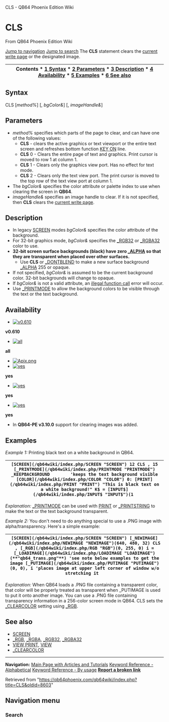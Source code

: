 


CLS - QB64 Phoenix Edition Wiki








# CLS



From QB64 Phoenix Edition Wiki



[Jump to navigation](#mw-head)
[Jump to search](#searchInput)
The **CLS** statement clears the [current write page](/qb64wiki/index.php/DEST "DEST") or the designated image.


  






| Contents * [1 Syntax](#Syntax) * [2 Parameters](#Parameters) * [3 Description](#Description) * [4 Availability](#Availability) * [5 Examples](#Examples) * [6 See also](#See_also) |
| --- |


## Syntax


CLS [*method%*] [, *bgColor&*] [, *imageHandle&*]
  




## Parameters


* *method%* specifies which parts of the page to clear, and can have one of the following values:
	+ **CLS** - clears the active graphics or text viewport or the entire text screen and refreshes bottom function [KEY ON](/qb64wiki/index.php/KEY_LIST "KEY LIST") line.
	+ **CLS** 0 - Clears the entire page of text and graphics. Print cursor is moved to row 1 at column 1.
	+ **CLS** 1 - Clears only the graphics view port. Has no effect for text mode.
	+ **CLS** 2 - Clears only the text view port. The print cursor is moved to the top row of the text view port at column 1.
* The *bgColor&* specifies the color attribute or palette index to use when clearing the screen in **QB64**.
* *imageHandle&* specifies an image handle to clear. If it is not specified, then **CLS** clears the [current write page](/qb64wiki/index.php/DEST "DEST").


  




## Description


* In legacy [SCREEN](/qb64wiki/index.php/SCREEN "SCREEN") modes *bgColor&* specifies the color attribute of the background.
* For 32-bit graphics mode, *bgColor&* specifies the [\_RGB32](/qb64wiki/index.php/RGB32 "RGB32") or [\_RGBA32](/qb64wiki/index.php/RGBA32 "RGBA32") color to use.
* **32-bit screen surface backgrounds (black) have zero [\_ALPHA](/qb64wiki/index.php/ALPHA "ALPHA") so that they are transparent when placed over other surfaces.**
	+ Use **CLS** or [\_DONTBLEND](/qb64wiki/index.php/DONTBLEND "DONTBLEND") to make a new surface background [\_ALPHA](/qb64wiki/index.php/ALPHA "ALPHA") 255 or opaque.
* If not specified, *bgColor&* is assumed to be the current background color. 32-bit backgrounds will change to opaque.
* If *bgColor&* is not a valid attribute, an [illegal function call](/qb64wiki/index.php/ERROR_Codes "ERROR Codes") error will occur.
* Use [\_PRINTMODE](/qb64wiki/index.php/PRINTMODE "PRINTMODE") to allow the background colors to be visible through the text or the text background.


  




## Availability


* [![v0.610](/qb64wiki/images/9/91/Qb64.png)](/qb64wiki/index.php/File:Qb64.png "v0.610")

**v0.610**
* [![all](/qb64wiki/images/0/07/Qbpe.png)](/qb64wiki/index.php/File:Qbpe.png "all")

**all**
* [![Apix.png](/qb64wiki/images/5/5f/Apix.png)](/qb64wiki/index.php/File:Apix.png)
* [![yes](/qb64wiki/images/2/29/Win.png)](/qb64wiki/index.php/File:Win.png "yes")

**yes**
* [![yes](/qb64wiki/images/7/7a/Lnx.png)](/qb64wiki/index.php/File:Lnx.png "yes")

**yes**
* [![yes](/qb64wiki/images/2/22/Osx.png)](/qb64wiki/index.php/File:Osx.png "yes")

**yes**


* In **QB64-PE v3.10.0** support for clearing images was added.


  




## Examples


*Example 1:* Printing black text on a white background in QB64.





| ``` [SCREEN](/qb64wiki/index.php/SCREEN "SCREEN") 12 CLS , 15 [_PRINTMODE](/qb64wiki/index.php/PRINTMODE "PRINTMODE")  _KEEPBACKGROUND        'keeps the text background visible [COLOR](/qb64wiki/index.php/COLOR "COLOR") 0: [PRINT](/qb64wiki/index.php/PRINT "PRINT") "This is black text on a white background!" K$ = [INPUT$](/qb64wiki/index.php/INPUT$ "INPUT$")(1  ``` |
| --- |


*Explanation:* [\_PRINTMODE](/qb64wiki/index.php/PRINTMODE "PRINTMODE") can be used with [PRINT](/qb64wiki/index.php/PRINT "PRINT") or [\_PRINTSTRING](/qb64wiki/index.php/PRINTSTRING "PRINTSTRING") to make the text or the text background transparent.
  

*Example 2:* You don't need to do anything special to use a .PNG image with alpha/transparency. Here's a simple example:





| ``` [SCREEN](/qb64wiki/index.php/SCREEN "SCREEN") [_NEWIMAGE](/qb64wiki/index.php/NEWIMAGE "NEWIMAGE")(640, 480, 32) CLS , [_RGB](/qb64wiki/index.php/RGB "RGB")(0, 255, 0) i = [_LOADIMAGE](/qb64wiki/index.php/LOADIMAGE "LOADIMAGE")(**"qb64_trans.png"**) 'see note below examples to get the image [_PUTIMAGE](/qb64wiki/index.php/PUTIMAGE "PUTIMAGE") (0, 0), i 'places image at upper left corner of window w/o stretching it   ``` |
| --- |


*Explanation:* When QB64 loads a .PNG file containing a transparent color, that color will be properly treated as transparent when \_PUTIMAGE is used to put it onto another image. You can use a .PNG file containing transparency information in a 256-color screen mode in QB64. CLS sets the [\_CLEARCOLOR](/qb64wiki/index.php/CLEARCOLOR "CLEARCOLOR") setting using [\_RGB](/qb64wiki/index.php/RGB "RGB").
  




## See also


* [SCREEN](/qb64wiki/index.php/SCREEN "SCREEN")
* [\_RGB](/qb64wiki/index.php/RGB "RGB"), [\_RGBA](/qb64wiki/index.php/RGBA "RGBA"), [\_RGB32](/qb64wiki/index.php/RGB32 "RGB32"), [\_RGBA32](/qb64wiki/index.php/RGBA32 "RGBA32")
* [VIEW PRINT](/qb64wiki/index.php/VIEW_PRINT "VIEW PRINT"), [VIEW](/qb64wiki/index.php/VIEW "VIEW")
* [\_CLEARCOLOR](/qb64wiki/index.php/CLEARCOLOR "CLEARCOLOR")


  






---


**Navigation:**
[Main Page with Articles and Tutorials](/qb64wiki/index.php/Main_Page "Main Page")
[Keyword Reference - Alphabetical](/qb64wiki/index.php/Keyword_Reference_-_Alphabetical "Keyword Reference - Alphabetical")
[Keyword Reference - By usage](/qb64wiki/index.php/Keyword_Reference_-_By_usage "Keyword Reference - By usage")
**[Report a broken link](https://qb64phoenix.com/forum/showthread.php?tid=2800)**  





Retrieved from "<https://qb64phoenix.com/qb64wiki/index.php?title=CLS&oldid=8603>"




## Navigation menu








### Search





















